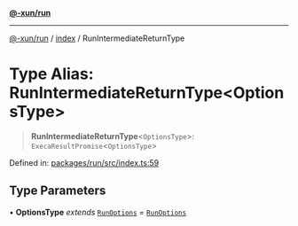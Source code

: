 [**@-xun/run**](../../README.md)

***

[@-xun/run](../../README.md) / [index](../README.md) / RunIntermediateReturnType

# Type Alias: RunIntermediateReturnType\<OptionsType\>

> **RunIntermediateReturnType**\<`OptionsType`\>: `ExecaResultPromise`\<`OptionsType`\>

Defined in: [packages/run/src/index.ts:59](https://github.com/Xunnamius/exec-utils/blob/24e04f73027fc1c0874e587fe74999c2394ba6f8/packages/run/src/index.ts#L59)

## Type Parameters

• **OptionsType** *extends* [`RunOptions`](RunOptions.md) = [`RunOptions`](RunOptions.md)

